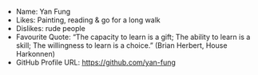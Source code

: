- Name: Yan Fung
- Likes: Painting, reading & go for a long walk
- Dislikes: rude people
- Favourite Quote: “The capacity to learn is a gift; The ability to learn is a skill; The willingness to learn is a choice.” (Brian Herbert, House Harkonnen)
- GitHub Profile URL: https://github.com/yan-fung
